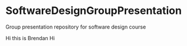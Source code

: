 # SoftwareDesignGroupPresentation
Group presentation repository for software design course


Hi this is Brendan Hi
